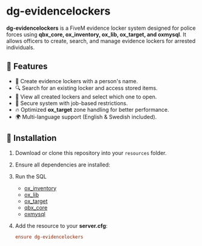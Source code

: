 # dg-evidencelockers

**dg-evidencelockers** is a FiveM evidence locker system designed for police forces using **qbx_core, ox_inventory, ox_lib, ox_target, and oxmysql**. It allows officers to create, search, and manage evidence lockers for arrested individuals.

## 🚀 Features

- 📁 Create evidence lockers with a person's name.
- 🔍 Search for an existing locker and access stored items.
- 📜 View all created lockers and select which one to open.
- 🎯 Secure system with job-based restrictions.
- 🔥 Optimized **ox_target** zone handling for better performance.
- 🌍 Multi-language support (English & Swedish included).

## 📂 Installation

1. Download or clone this repository into your `resources` folder.
2. Ensure all dependencies are installed:
3. Run the SQL

   - [ox_inventory](https://overextended.dev/ox_inventory/)
   - [ox_lib](https://overextended.dev/ox_lib/)
   - [ox_target](https://overextended.dev/ox_target/)
   - [qbx_core](https://docs.qbox.re/)
   - [oxmysql](https://overextended.dev/oxmysql/)

4. Add the resource to your **server.cfg**:
   ```ini
   ensure dg-evidencelockers
   ```
